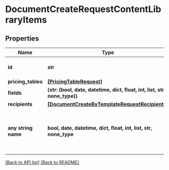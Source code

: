 # DocumentCreateRequestContentLibraryItems


## Properties
Name | Type | Description | Notes
------------ | ------------- | ------------- | -------------
**id** | **str** | Content library item id | 
**pricing_tables** | [**[PricingTableRequest]**](PricingTableRequest.md) |  | [optional] 
**fields** | **{str: (bool, date, datetime, dict, float, int, list, str, none_type)}** |  | [optional] 
**recipients** | [**[DocumentCreateByTemplateRequestRecipients]**](DocumentCreateByTemplateRequestRecipients.md) |  | [optional] 
**any string name** | **bool, date, datetime, dict, float, int, list, str, none_type** | any string name can be used but the value must be the correct type | [optional]

[[Back to API list]](../README.md#documentation-for-api-endpoints) [[Back to README]](../README.md)


